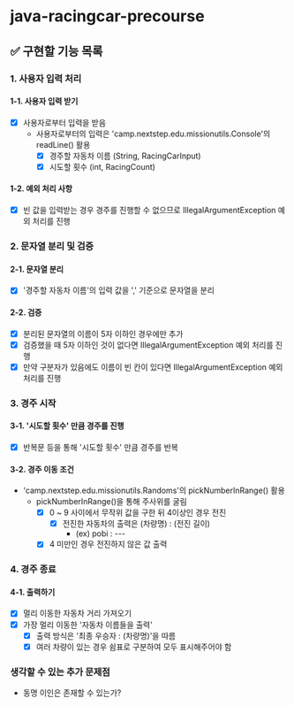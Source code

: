 # java-racingcar-precourse

## ✅ 구현할 기능 목록

### 1. 사용자 입력 처리
#### 1-1. 사용자 입력 받기
- [x] 사용자로부터 입력을 받음
  - 사용자로부터의 입력은 'camp.nextstep.edu.missionutils.Console'의 readLine() 활용
    - [x] 경주할 자동차 이름 (String, RacingCarInput)
    - [x] 시도할 횟수 (int, RacingCount)
#### 1-2. 예외 처리 사항
- [x] 빈 값을 입력받는 경우 경주를 진행할 수 없으므로 IllegalArgumentException 예외 처리를 진행

### 2. 문자열 분리 및 검증
#### 2-1. 문자열 분리
- [x] '경주할 자동차 이름'의 입력 값을 ',' 기준으로 문자열을 분리
#### 2-2. 검증
- [x] 분리된 문자열의 이름이 5자 이하인 경우에만 추가
- [x] 검증했을 때 5자 이하인 것이 없다면 IllegalArgumentException 예외 처리를 진행
- [x] 만약 구분자가 있음에도 이름이 빈 칸이 있다면 IllegalArgumentException 예외 처리를 진행

### 3. 경주 시작
#### 3-1. '시도할 횟수' 만큼 경주를 진행
- [x] 반복문 등을 통해 '시도할 횟수' 만큼 경주를 반복
#### 3-2. 경주 이동 조건
- 'camp.nextstep.edu.missionutils.Randoms'의 pickNumberInRange() 활용
  - pickNumberInRange()을 통해 주사위를 굴림
    - [x] 0 ~ 9 사이에서 무작위 값을 구한 뒤 4이상인 경우 전진
      - [x] 전진한 자동차의 출력은 (차량명) : (전진 길이)
        - (ex) pobi : ---
    - [x] 4 미만인 경우 전진하지 않은 값 출력

### 4. 경주 종료
#### 4-1. 출력하기
- [x] 멀리 이동한 자동차 거리 가져오기
- [x] 가장 멀리 이동한 '자동차 이름들을 출력'
  - [x] 출력 방식은 '최종 우승자 : (차량명)'을 따름
  - [x] 여러 차량이 있는 경우 쉼표로 구분하여 모두 표시해주어야 함

### 생각할 수 있는 추가 문제점
- 동명 이인은 존재할 수 있는가?